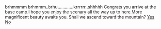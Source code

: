 brhmmmm brhmmm..brhu.............krrrrrr..shhhhh
Congrats you arrive at the base camp.I hope you enjoy the scenary all the way up to here.More magnificent beauty awaits you.
Shall we ascend toward the mountain?
[Yes](../Summit/phase1/phase2/final.md)
[No](../Summit/phase1/phase2/final.md)